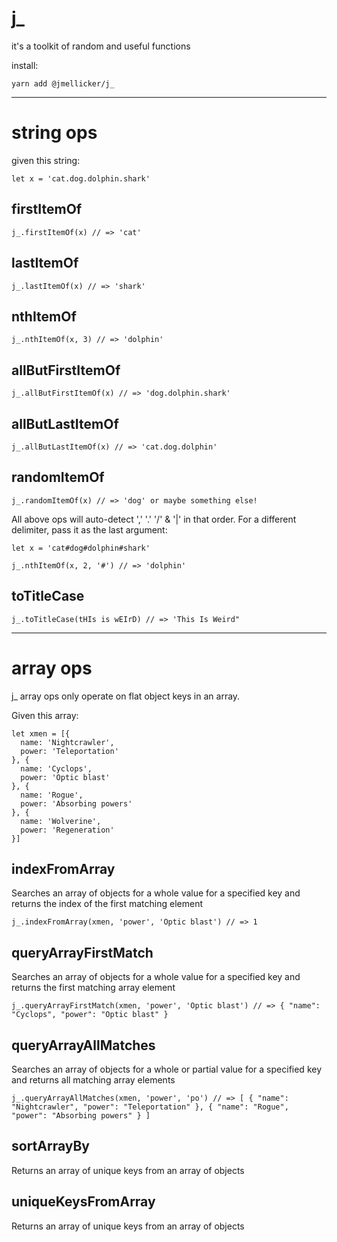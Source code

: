 # j_

it's a toolkit of random and useful functions

install:

    yarn add @jmellicker/j_

---

# string ops

given this string:

`let x = 'cat.dog.dolphin.shark'`

## firstItemOf

    j_.firstItemOf(x) // => 'cat'

## lastItemOf

    j_.lastItemOf(x) // => 'shark'

## nthItemOf

    j_.nthItemOf(x, 3) // => 'dolphin'

## allButFirstItemOf

    j_.allButFirstItemOf(x) // => 'dog.dolphin.shark'

## allButLastItemOf

    j_.allButLastItemOf(x) // => 'cat.dog.dolphin'

## randomItemOf

    j_.randomItemOf(x) // => 'dog' or maybe something else!

All above ops will auto-detect ',' '.' '/' & '|' in that order. For a different delimiter, pass it as the last argument:

    let x = 'cat#dog#dolphin#shark'
    
    j_.nthItemOf(x, 2, '#') // => 'dolphin'

## toTitleCase

    j_.toTitleCase(tHIs is wEIrD) // => 'This Is Weird"

---

# array ops

j_ array ops only operate on flat object keys in an array.

Given this array:

    let xmen = [{
      name: 'Nightcrawler',
      power: 'Teleportation'
    }, {
      name: 'Cyclops',
      power: 'Optic blast'
    }, {
      name: 'Rogue',
      power: 'Absorbing powers'
    }, {
      name: 'Wolverine',
      power: 'Regeneration'
    }]

## indexFromArray

Searches an array of objects for a whole value for a specified key and returns the index of the first matching element

    j_.indexFromArray(xmen, 'power', 'Optic blast') // => 1

## queryArrayFirstMatch

Searches an array of objects for a whole value for a specified key and returns the first matching array element

    j_.queryArrayFirstMatch(xmen, 'power', 'Optic blast') // => { "name": "Cyclops", "power": "Optic blast" }

## queryArrayAllMatches

Searches an array of objects for a whole or partial value for a specified key and returns all matching array elements

    j_.queryArrayAllMatches(xmen, 'power', 'po') // => [ { "name": "Nightcrawler", "power": "Teleportation" }, { "name": "Rogue", "power": "Absorbing powers" } ]

## sortArrayBy

Returns an array of unique keys from an array of objects

## uniqueKeysFromArray

Returns an array of unique keys from an array of objects